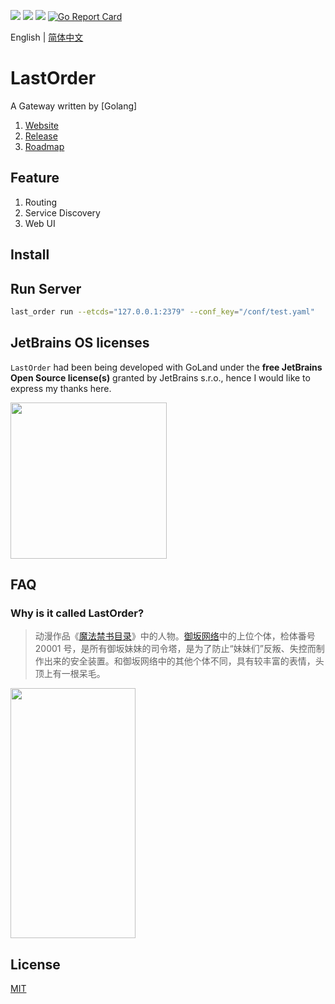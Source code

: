 [![](https://api.travis-ci.com/MisakaSystem/LastOrder.svg?branch=master)](https://travis-ci.com/MisakaSystem/LastOrder)
[![](https://img.shields.io/github/license/MisakaSystem/LastOrder)](https://opensource.org/licenses/MIT)
![](https://img.shields.io/github/v/release/MisakaSystem/LastOrder)
[![Go Report Card](https://goreportcard.com/badge/github.com/MisakaSystem/LastOrder)](https://goreportcard.com/report/github.com/MisakaSystem/LastOrder)

English | [简体中文](./README_CN.md)

# LastOrder

A Gateway written by [Golang]

1. [Website]()
2. [Release]()
3. [Roadmap](https://github.com/MisakaSystem/LastOrder-roadmap)

## Feature

1. Routing
2. Service Discovery
3. Web UI

## Install
## Run Server
```bash
last_order run --etcds="127.0.0.1:2379" --conf_key="/conf/test.yaml"
```

## JetBrains OS licenses

`LastOrder` had been being developed with GoLand under the **free JetBrains Open Source license(s)** granted by JetBrains s.r.o., hence I would like to express my thanks here.

<a href="https://www.jetbrains.com/?from=LastOrder" target="_blank"><img src="https://github.com/gsxhnd/archive/blob/master/jetbrains-variant-4.png?raw=true" width="250" align="middle"/></a>

## FAQ

### Why is it called LastOrder?

> 动漫作品《[魔法禁书目录](https://baike.baidu.com/item/魔法禁书目录/25423)》中的人物。[御坂网络](https://baike.baidu.com/item/御坂网络/8582829?fr=aladdin)中的上位个体，检体番号 20001 号，是所有御坂妹妹的司令塔，是为了防止“妹妹们”反叛、失控而制作出来的安全装置。和御坂网络中的其他个体不同，具有较丰富的表情，头顶上有一根呆毛。

<img src="https://gss2.bdstatic.com/-fo3dSag_xI4khGkpoWK1HF6hhy/baike/c0%3Dbaike150%2C5%2C5%2C150%2C50/sign=609b31fe047b020818c437b303b099b6/bf096b63f6246b6002aeab2fe5f81a4c500fa2cc.jpg" width="200" height="400" />

## License

[MIT](https://tldrlegal.com/license/mit-license)
